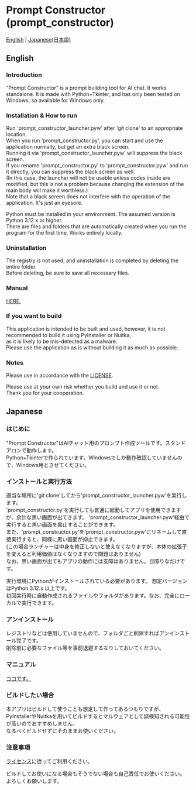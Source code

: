 # Prompt Constructor (prompt_constructor)
[English](#english) | [Japanese(日本語)](#japanese)

## English

### Introduction
“Prompt Constructor” is a prompt building tool for AI chat. It works standalone. 
It is made with Python+Tkinter, and has only been tested on Windows, so available for Windows only.  

### Installation & How to run
Run 'prompt_constructor_launcher.pyw' after 'git clone' to an appropriate location.  
When you run 'prompt_constructor.py', you can start and use the application normally, but get an extra black screen.  
Running it via 'prompt_constructor_launcher.pyw' will suppress the black screen.  
If you rename 'prompt_constructor.py' to 'prompt_constructor.pyw' and run it directly, you can suppress the black screen as well.  
(In this case, the launcher will not be usable unless codes inside are modified, but this is not a problem because changing the extension of the main body will make it worthless.)  
Note that a black screen does not interfere with the operation of the application. It's just an eyesore.  

Python must be installed in your environment. The assumed version is Python 3.12.x or higher.  
There are files and folders that are automatically created when you run the program for the first time. Works entirely locally.  

### Uninstallation
The registry is not used, and uninstallation is completed by deleting the entire folder.  
Before deleting, be sure to save all necessary files.  

### Manual
[HERE.](https://sites.google.com/view/nkmr-appworks/apps/pcon_en)

### If you want to build
This application is intended to be built and used, however, it is not recommended to build it using PyInstaller or Nuitka,  
as it is likely to be mis-detected as a malware.  
Please use the application as is without building it as much as possible.  

### Notes
Please use in accordance with the [LICENSE](./LICENSE).  

Please use at your own risk whether you build and use it or not.  
Thank you for your cooperation.



## Japanese

### はじめに
"Prompt Constructor"はAIチャット用のプロンプト作成ツールです。スタンドアロンで動作します。  
Python+Tkinterで作られています。Windowsでしか動作確認していませんので、Windows用とさせてください。  

### インストールと実行方法
適当な場所に'git clone'してから'prompt_constructor_launcher.pyw'を実行します。  
'prompt_constructor.py'を実行しても普通に起動してアプリを使用できますが、余計な黒い画面が出てきます。
'prompt_constructor_launcher.pyw'経由で実行すると黒い画面を抑止することができます。  
また、'prompt_constructor.py'を'prompt_constructor.pyw'にリネームして直接実行すると、同様に黒い画面が抑止できます。  
(この場合ランチャーは中身を修正しないと使えなくなりますが、本体の拡張子を変えると利用価値はなくなりますので問題はありません)  
なお、黒い画面が出てもアプリの動作には支障はありません。目障りなだけです。  

実行環境にPythonがインストールされている必要があります。 想定バージョンはPython 3.12.x 以上です。  
初回実行時に自動作成されるファイルやフォルダがあります。なお、完全にローカルで実行できます。

### アンインストール
レジストリなどは使用していませんので、フォルダごと削除すればアンインストール完了です。  
削除前に必要なファイル等を事前退避するなりしておいてください。  

### マニュアル
[ココです。](https://sites.google.com/view/nkmr-appworks/apps/pcon_ja)

### ビルドしたい場合
本アプリはビルドして使うことも想定して作ってあるつもりですが、  
PyInstallerやNuitkaを用いてビルドするとマルウェアとして誤検知される可能性が高いのでおすすめしません。  
なるべくビルドせずにそのままお使いください。  

### 注意事項
[ライセンス](./LICENSE)に従ってご利用ください。  

ビルドしてお使いになる場合もそうでない場合も自己責任でお使いください。  
よろしくお願いします。  


